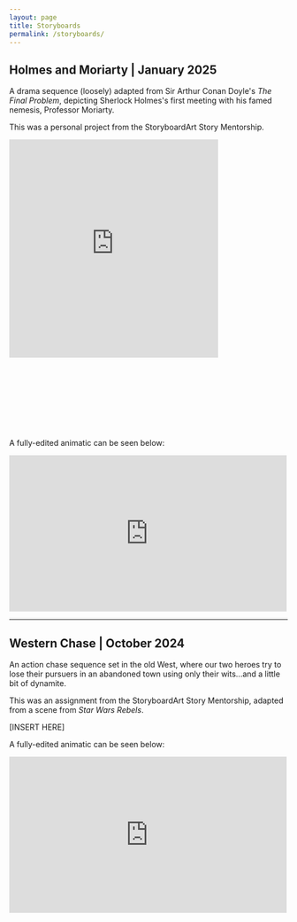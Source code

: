 ```yaml
---
layout: page
title: Storyboards
permalink: /storyboards/
---
```


## Holmes and Moriarty | January 2025

A drama sequence (loosely) adapted from Sir Arthur Conan Doyle's *The Final Problem*, depicting Sherlock Holmes's first meeting with his famed nemesis, Professor Moriarty.

This was a personal project from the StoryboardArt Story Mentorship.

<div style="top: 0; left: 0; bottom: 0; right: 0; width: 100%; height: 500; position: relative; padding-bottom: 5%; margin: auto;">
<iframe src="https://speakerdeck.com/player/1452122a26a64492855944e36050dde7" style="top: 0; left: 0; width: 75%; height: 75%; position: absolute; border: 0;" allowfullscreen scrolling="no">
</iframe>
</div>

A fully-edited animatic can be seen below:


<iframe width="502" height="282" src="https://www.youtube.com/embed/bhL5Gn70Ngg" title="Animatic -- Holmes and Moriarty" frameborder="0" allow="accelerometer; autoplay; clipboard-write; encrypted-media; gyroscope; picture-in-picture; web-share" referrerpolicy="strict-origin-when-cross-origin" allowfullscreen></iframe>

---
## Western Chase | October 2024

An action chase sequence set in the old West, where our two heroes try to lose their pursuers in an abandoned town using only their wits...and a little bit of dynamite.

This was an assignment from the StoryboardArt Story Mentorship, adapted from a scene from *Star Wars Rebels*.

[INSERT HERE]

A fully-edited animatic can be seen below:

<iframe width="502" height="282" src="https://www.youtube.com/embed/yJYkIwIEmak" title="Animatic -- Western Chase" frameborder="0" allow="accelerometer; autoplay; clipboard-write; encrypted-media; gyroscope; picture-in-picture; web-share" referrerpolicy="strict-origin-when-cross-origin" allowfullscreen></iframe>




